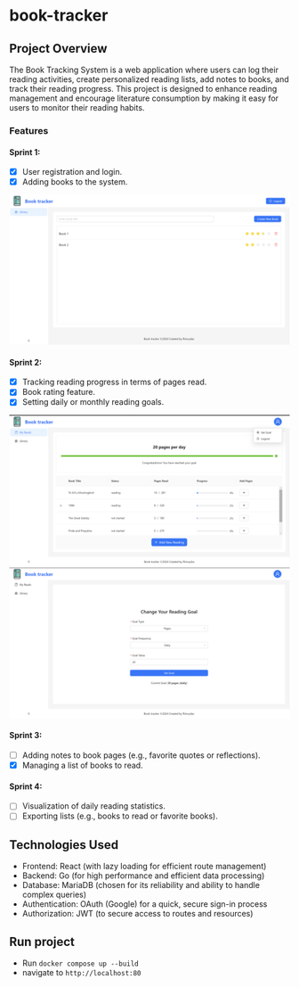 # book-tracker

## Project Overview
The Book Tracking System is a web application where users can log their reading activities, create personalized reading lists, add notes to books, and track their reading progress. This project is designed to enhance reading management and encourage literature consumption by making it easy for users to monitor their reading habits.

### Features

#### Sprint 1:
- [x] User registration and login.
- [x] Adding books to the system.

![Sprint 1](./img/sprint-1.png)

#### Sprint 2:
- [x] Tracking reading progress in terms of pages read.
- [x] Book rating feature.
- [x] Setting daily or monthly reading goals.

![Sprint 2](./img/sprint-2-1.png)
![Sprint 2](./img/sprint-2-2.png)

#### Sprint 3:
- [ ] Adding notes to book pages (e.g., favorite quotes or reflections).
- [x] Managing a list of books to read.

#### Sprint 4:
- [ ] Visualization of daily reading statistics.
- [ ] Exporting lists (e.g., books to read or favorite books).

## Technologies Used
- Frontend: React (with lazy loading for efficient route management)
- Backend: Go (for high performance and efficient data processing)
- Database: MariaDB (chosen for its reliability and ability to handle complex queries)
- Authentication: OAuth (Google) for a quick, secure sign-in process
- Authorization: JWT (to secure access to routes and resources)

## Run project
- Run `docker compose up --build`
- navigate to `http://localhost:80`
